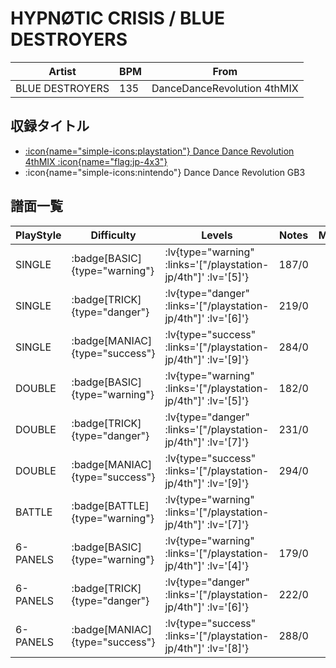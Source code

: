 # HYPNØTIC CRISIS / BLUE DESTROYERS

|Artist|BPM|From|
|------|---|----|
|BLUE DESTROYERS|135|DanceDanceRevolution 4thMIX|

## 収録タイトル

- [ :icon{name="simple-icons:playstation"} Dance Dance Revolution 4thMIX :icon{name="flag:jp-4x3"} ](/playstation-jp/4th)
- :icon{name="simple-icons:nintendo"} Dance Dance Revolution GB3

## 譜面一覧

|PlayStyle|Difficulty|Levels|Notes|Movie|
|---------|----------|------|-----|-----|
|SINGLE| :badge[BASIC]{type="warning"} | :lv{type="warning" :links='["/playstation-jp/4th"]' :lv='[5]'} |187/0||
|SINGLE| :badge[TRICK]{type="danger"} | :lv{type="danger" :links='["/playstation-jp/4th"]' :lv='[6]'} |219/0||
|SINGLE| :badge[MANIAC]{type="success"} | :lv{type="success" :links='["/playstation-jp/4th"]' :lv='[9]'} |284/0||
|DOUBLE| :badge[BASIC]{type="warning"} | :lv{type="warning" :links='["/playstation-jp/4th"]' :lv='[5]'} |182/0||
|DOUBLE| :badge[TRICK]{type="danger"} | :lv{type="danger" :links='["/playstation-jp/4th"]' :lv='[7]'} |231/0||
|DOUBLE| :badge[MANIAC]{type="success"} | :lv{type="success" :links='["/playstation-jp/4th"]' :lv='[9]'} |294/0||
|BATTLE| :badge[BATTLE]{type="warning"} | :lv{type="warning" :links='["/playstation-jp/4th"]' :lv='[7]'} |||
|6-PANELS| :badge[BASIC]{type="warning"} | :lv{type="warning" :links='["/playstation-jp/4th"]' :lv='[4]'} |179/0||
|6-PANELS| :badge[TRICK]{type="danger"} | :lv{type="danger" :links='["/playstation-jp/4th"]' :lv='[6]'} |222/0||
|6-PANELS| :badge[MANIAC]{type="success"} | :lv{type="success" :links='["/playstation-jp/4th"]' :lv='[8]'} |288/0||
